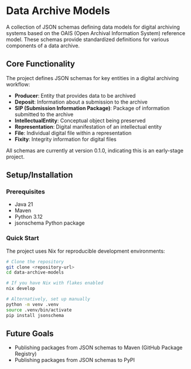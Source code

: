 # Data Archive Models

A collection of JSON schemas defining data models for digital archiving systems based on the OAIS (Open Archival Information System) reference model. These schemas provide standardized definitions for various components of a data archive.

## Core Functionality

The project defines JSON schemas for key entities in a digital archiving workflow:

- **Producer**: Entity that provides data to be archived
- **Deposit**: Information about a submission to the archive
- **SIP (Submission Information Package)**: Package of information submitted to the archive
- **IntellectualEntity**: Conceptual object being preserved
- **Representation**: Digital manifestation of an intellectual entity
- **File**: Individual digital file within a representation
- **Fixity**: Integrity information for digital files

All schemas are currently at version 0.1.0, indicating this is an early-stage project.

## Setup/Installation

### Prerequisites

- Java 21
- Maven
- Python 3.12
- jsonschema Python package

### Quick Start

The project uses Nix for reproducible development environments:

```bash
# Clone the repository
git clone <repository-url>
cd data-archive-models

# If you have Nix with flakes enabled
nix develop

# Alternatively, set up manually
python -m venv .venv
source .venv/bin/activate
pip install jsonschema
```

## Future Goals

- Publishing packages from JSON schemas to Maven (GitHub Package Registry)
- Publishing packages from JSON schemas to PyPI